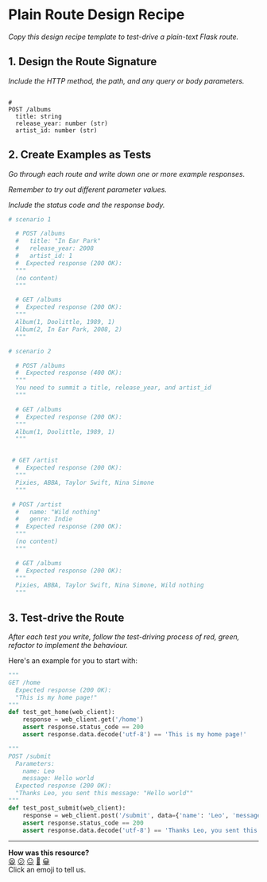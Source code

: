 # Plain Route Design Recipe

_Copy this design recipe template to test-drive a plain-text Flask route._

## 1. Design the Route Signature

_Include the HTTP method, the path, and any query or body parameters._

```

# 
POST /albums
  title: string
  release_year: number (str)
  artist_id: number (str)
```

## 2. Create Examples as Tests

_Go through each route and write down one or more example responses._

_Remember to try out different parameter values._

_Include the status code and the response body._

```python
# scenario 1

  # POST /albums
  #   title: "In Ear Park"
  #   release_year: 2008
  #   artist_id: 1
  #  Expected response (200 OK):
  """
  (no content)
  """

  # GET /albums
  #  Expected response (200 OK):
  """
  Album(1, Doolittle, 1989, 1)
  Album(2, In Ear Park, 2008, 2)
  """

# scenario 2

  # POST /albums
  #  Expected response (400 OK):
  """
  You need to summit a title, release_year, and artist_id
  """

  # GET /albums
  #  Expected response (200 OK):
  """
  Album(1, Doolittle, 1989, 1)
  """


 # GET /artist
  #  Expected response (200 OK):
  """
  Pixies, ABBA, Taylor Swift, Nina Simone
  """

 # POST /artist
  #   name: "Wild nothing"
  #   genre: Indie
  #  Expected response (200 OK):
  """
  (no content)
  """

  # GET /albums
  #  Expected response (200 OK):
  """
  Pixies, ABBA, Taylor Swift, Nina Simone, Wild nothing
  """


```

## 3. Test-drive the Route

_After each test you write, follow the test-driving process of red, green, refactor to implement the behaviour._

Here's an example for you to start with:

```python
"""
GET /home
  Expected response (200 OK):
  "This is my home page!"
"""
def test_get_home(web_client):
    response = web_client.get('/home')
    assert response.status_code == 200
    assert response.data.decode('utf-8') == 'This is my home page!'

"""
POST /submit
  Parameters:
    name: Leo
    message: Hello world
  Expected response (200 OK):
  "Thanks Leo, you sent this message: "Hello world""
"""
def test_post_submit(web_client):
    response = web_client.post('/submit', data={'name': 'Leo', 'message': 'Hello world'})
    assert response.status_code == 200
    assert response.data.decode('utf-8') == 'Thanks Leo, you sent this message: "Hello world"'
```


<!-- BEGIN GENERATED SECTION DO NOT EDIT -->

---

**How was this resource?**  
[😫](https://airtable.com/shrUJ3t7KLMqVRFKR?prefill_Repository=makersacademy%2Fweb-applications-in-python&prefill_File=resources%2Fplain_route_recipe_template.md&prefill_Sentiment=😫) [😕](https://airtable.com/shrUJ3t7KLMqVRFKR?prefill_Repository=makersacademy%2Fweb-applications-in-python&prefill_File=resources%2Fplain_route_recipe_template.md&prefill_Sentiment=😕) [😐](https://airtable.com/shrUJ3t7KLMqVRFKR?prefill_Repository=makersacademy%2Fweb-applications-in-python&prefill_File=resources%2Fplain_route_recipe_template.md&prefill_Sentiment=😐) [🙂](https://airtable.com/shrUJ3t7KLMqVRFKR?prefill_Repository=makersacademy%2Fweb-applications-in-python&prefill_File=resources%2Fplain_route_recipe_template.md&prefill_Sentiment=🙂) [😀](https://airtable.com/shrUJ3t7KLMqVRFKR?prefill_Repository=makersacademy%2Fweb-applications-in-python&prefill_File=resources%2Fplain_route_recipe_template.md&prefill_Sentiment=😀)  
Click an emoji to tell us.

<!-- END GENERATED SECTION DO NOT EDIT -->
